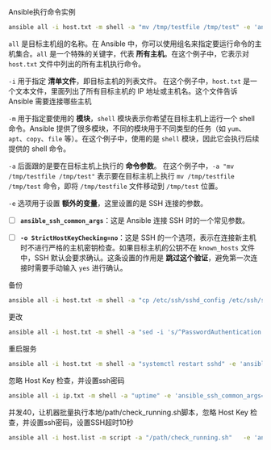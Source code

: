 Ansible执行命令实例

```bash
ansible all -i host.txt -m shell -a "mv /tmp/testfile /tmp/test" -e 'ansible_ssh_common_args=" -o StrictHostKeyChecking=no"'
```



`all` 是目标主机组的名称。在 Ansible 中，你可以使用组名来指定要运行命令的主机集合。`all` 是一个特殊的关键字，代表 **所有主机**。在这个例子中，它表示对 `host.txt` 文件中列出的所有主机执行命令。

`-i` 用于指定 **清单文件**，即目标主机的列表文件。
在这个例子中，`host.txt` 是一个文本文件，里面列出了所有目标主机的 IP 地址或主机名。这个文件告诉 Ansible 需要连接哪些主机

`-m` 用于指定要使用的 **模块**，`shell` 模块表示你希望在目标主机上运行一个 shell 命令。Ansible 提供了很多模块，不同的模块用于不同类型的任务（如 `yum`、`apt`、`copy`、`file` 等）。在这个例子中，使用的是 `shell` 模块，因此它会执行后续提供的 shell 命令。

`-a` 后面跟的是要在目标主机上执行的 **命令参数**。
在这个例子中，`-a "mv /tmp/testfile /tmp/test"` 表示要在目标主机上执行 `mv /tmp/testfile /tmp/test` 命令，即将 `/tmp/testfile` 文件移动到 `/tmp/test` 位置。

`-e` 选项用于设置 **额外的变量**，这里设置的是 SSH 连接的参数。

- [ ] **`ansible_ssh_common_args`**：这是 Ansible 连接 SSH 时的一个常见参数。
- [ ] **`-o StrictHostKeyChecking=no`**：这是 SSH 的一个选项，表示在连接新主机时不进行严格的主机密钥检查。如果目标主机的公钥不在 `known_hosts` 文件中，SSH 默认会要求确认。这条设置的作用是 **跳过这个验证**，避免第一次连接时需要手动输入 `yes` 进行确认。



备份

```bash
ansible all -i host.txt -m shell -a "cp /etc/ssh/sshd_config /etc/ssh/sshd_config_bak" -e 'ansible_ssh_common_args=" -o StrictHostKeyChecking=no"'
```

更改

```bash
ansible all -i host.txt -m shell -a "sed -i 's/^PasswordAuthentication yes/PasswordAuthentication no/' /etc/ssh/sshd_config" -e 'ansible_ssh_common_args=" -o StrictHostKeyChecking=no"'
```

重启服务

```bash
ansible all -i host.txt -m shell -a "systemctl restart sshd" -e 'ansible_ssh_common_args=" -o StrictHostKeyChecking=no"'
```





忽略 Host Key 检查，并设置ssh密码

```bash
ansible all -i ip.txt -m shell -a "uptime" -e 'ansible_ssh_common_args="-o StrictHostKeyChecking=no -o UserKnownHostsFile=/dev/null"' --extra-vars "ansible_password=mypasswd"
```



并发40，让机器批量执行本地/path/check_running.sh脚本，忽略 Host Key 检查，并设置ssh密码，设置SSH超时10秒

```bash
ansible all -i host.list -m script -a "/path/check_running.sh"   -e 'ansible_ssh_common_args="-o StrictHostKeyChecking=no -o UserKnownHostsFile=/dev/null -o ConnectTimeout=10"'   --extra-vars "ansible_password=mypasswd" -o -f 40 | tee check_result.log
```

